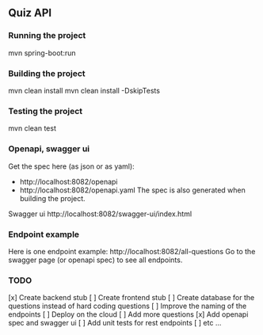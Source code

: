 ## Quiz API

### Running the project
mvn spring-boot:run

### Building the project
mvn clean install
mvn clean install -DskipTests

### Testing the project
mvn clean test

### Openapi, swagger ui
Get the spec here (as json or as yaml):
* http://localhost:8082/openapi
* http://localhost:8082/openapi.yaml
The spec is also generated when building the project.

Swagger ui
http://localhost:8082/swagger-ui/index.html

### Endpoint example
Here is one endpoint example: 
http://localhost:8082/all-questions
Go to the swagger page (or openapi spec) to see all endpoints.

### TODO
[x] Create backend stub
[ ] Create frontend stub
[ ] Create database for the questions instead of hard coding questions
[ ] Improve the naming of the endpoints
[ ] Deploy on the cloud
[ ] Add more questions
[x] Add openapi spec and swagger ui
[ ] Add unit tests for rest endpoints
[ ] etc ...
